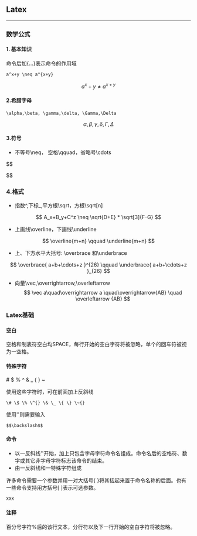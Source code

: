 ## Latex

---

### 数学公式

#### 1. 基本知识

命令后加{...}表示命令的作用域

```
a^x+y \neq a^{x+y}
```


$$
a^x+y \neq a^{x+y}
$$


#### 2.希腊字母

```
\alpha,\beta, \gamma,\delta, \Gamma,\Delta
```


$$
 \alpha,\beta, \gamma,\delta, \Gamma,\Delta
$$


#### 3.符号
- 不等号\neq， 空格\qquad，省略号\cdots


$$

$$


### 4.格式
- 指数^,下标\_,平方根\sqrt，方根\sqrt\[n\]


$$
A_x+B_y+C^z \neq \sqrt{D+E} * \sqrt[3]{F-G}
$$


- 上画线\overline，下画线\underline


$$
\overline{m+n} \qquad \underline{m+n}
$$

- 上、下方水平大括号: \overbrace 和\underbrace

$$
\overbrace{ a+b+\cdots+z }^{26} \qquad \underbrace{ a+b+\cdots+z }_{26}
$$

- 向量\vec,\overrightarrow,\overleftarrow
$$
\vec a\quad\overrightarrow a \quad\overrightarrow{AB} \quad \overleftarrow
{AB}
$$




### Latex基础

#### 空白

空格和制表符空白均SPACE，每行开始的空白字符将被忽略，单个的回车符被视为一空格。

#### 特殊字符

\# $ % ^ & \_ { } ~

使用这些字符时，可在前面加上反斜线

```
\# \$ \% \^{} \& \_ \{ \} \~{}
```

使用'\'则需要输入

```
$$\backslash$$
```

#### 命令

* 以一反斜线'\'开始，加上只包含字母字符命令名组成。命令名后的空格符、数字或其它非字母字符标志该命令的结束。
* 由一反斜线和一特殊字符组成 

许多命令需要一个参数并用一对大括号{ }将其括起来置于命令名称的后面。也有一些命令支持用方括号\[ \]表示可选参数。

```cpp
XXX
```

#### 注释

百分号字符%后的该行文本，分行符以及下一行开始的空白字符将被忽略。

